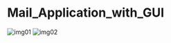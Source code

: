 # Mail_Application_with_GUI
![img01](https://github.com/rahulrmahato/Mail_Application_with_GUI/assets/82278176/172e8c49-b668-4bbc-bede-2aa0d7407925)
![img02](https://github.com/rahulrmahato/Mail_Application_with_GUI/assets/82278176/503e8855-a903-4895-84b1-c13e353c45d5)
